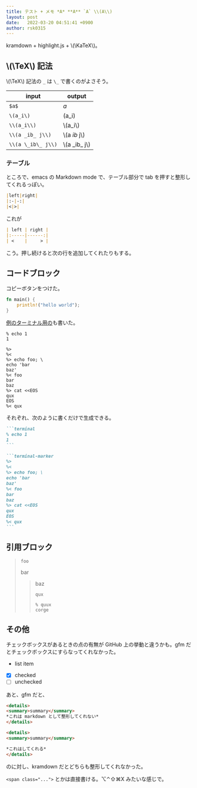 ```yaml
---
title: テスト + メモ *A* **A** `A` \\(A\\)
layout: post
date:   2022-03-20 04:51:41 +0900
author: rsk0315
---
```


kramdown + highlight.js + \\(\\KaTeX\\)。

## \\(\\TeX\\) 記法

\\(\\TeX\\) 記法の `_` は `\_` で書くのがよさそう。

| input              | output           |
|--------------------|------------------|
| `$a$`              | $a$              |
| `\(a_i\)`          | \(a_i\)          |
| `\\(a_i\\)`        | \\(a_i\\)        |
| `\\(a _ib_ j\\)`   | \\(a _ib_ j\\)   |
| `\\(a \_ib\_ j\\)` | \\(a \_ib\_ j\\) |

### テーブル

ところで、emacs の Markdown mode で、テーブル部分で tab を押すと整形してくれるっぽい。

```markdown
|left|right|
|:-|-:|
|<|>|
```

これが

```markdown
| left | right |
|:-----|------:|
| <    |     > |
```

こう。押し続けると次の行を追加してくれたりもする。

## コードブロック

コピーボタンをつけた。

```rust
fn main() {
    println!("hello world");
}
```

[例のターミナル用の](https://zenn.dev/rsk0315/articles/2221298693dcb1)も書いた。

```terminal
% echo 1
1
```

```terminal-marker
%> 
%< 
%> echo foo; \
echo 'bar
baz'
%< foo
bar
baz
%> cat <<EOS
qux
EOS
%< qux
```

それぞれ、次のように書くだけで生成できる。

````markdown
```terminal
% echo 1
1
```
````

````markdown
```terminal-marker
%> 
%< 
%> echo foo; \
echo 'bar
baz'
%< foo
bar
baz
%> cat <<EOS
qux
EOS
%< qux
```
````

## 引用ブロック

> ```
> foo
> ```
> bar
> > baz
> > ``` 
> > qux
> > ```
> > ```terminal
> > % quux
> > corge
> > ```

## その他

チェックボックスがあるときの点の有無が GitHub 上の挙動と違うかも。gfm だとチェックボックスにすらなってくれなかった。

- list item
- [x] checked
- [ ] unchecked

あと、gfm だと、

```markdown
<details>
<summary>summary</summary>
*これは markdown として整形してくれない*
</details>
```

```markdown
<details>
<summary>summary</summary>

*これはしてくれる*
</details>
```
のに対し、kramdown だとどちらも整形してくれなかった。

`<span class="...">` とかは直接書ける。<span class="key">⌥⌃⇧⌘X</span> みたいな感じで。
